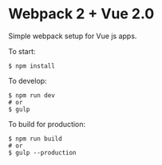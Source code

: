 # Webpack 2 + Vue 2.0

Simple webpack setup for Vue js apps.

To start:

```
$ npm install
```

To develop:

```
$ npm run dev
# or
$ gulp
```

To build for production:

```
$ npm run build
# or
$ gulp --production
```